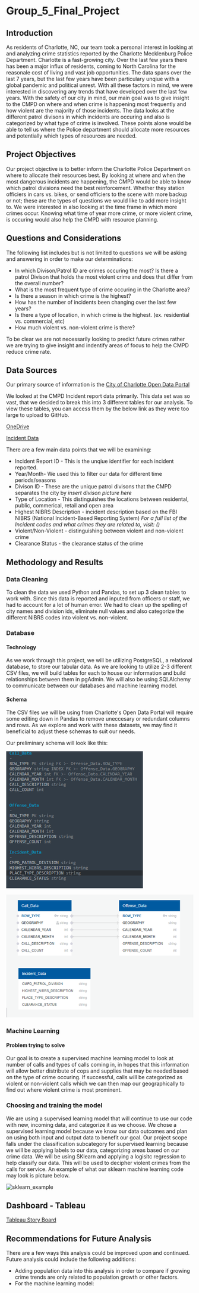 # Group_5_Final_Project

## Introduction

As residents of Charlotte, NC, our team took a personal interest in looking at and analyzing crime statistics reported by the Charlotte Mecklenburg Police Department. Charlotte is a fast-growing city. Over the last few years there has been a major influx of residents, coming to North Carolina for the reasonale cost of living and vast job opportunities. The data spans over the last 7 years, but the last few years have been particulary unqiue with a global pandemic and political unrest. With all these factors in mind, we were interested in discovering any trends that have developed over the last few years. With the safety of our city in mind, our main goal was to give insight to the CMPD on where and when crime is happening most frequently and how violent are the majority of those incidents. The data looks at the different patrol divisons in which incidents are occuring and also is categorized by what type of crime is involved. These points alone would be able to tell us where the Police department should allocate more resources and potentially which types of resources are needed.
 

## Project Objectives

Our project objective is to better inform the Charlotte Police Department on where to allocate their resources best. By looking at where and when the most dangerous incidents are happening, the CMPD would be able to know which patrol divisions need the best reinforcement. Whether they station officiers in cars vs. bikes, or send officiers to the scene with more backup or not; these are the types of questions we would like to add more insight to. We were interested in also looking at the time frame in which more crimes occur. Knowing what time of year more crime, or more violent crime, is occuring would also help the CMPD with resource planning.

## Questions and Considerations

The following list includes but is not limited to questions we will be asking and answering in order to make our determinations:

- In which Divison/Patrol ID are crimes occuring the most? Is there a patrol Divison that holds the most violent crime and does that differ from the overall number?
- What is the most frequent type of crime occuring in the Charlotte area?
- Is there a season in which crime is the highest?
- How has the number of incidents been changing over the last few years?
- Is there a type of location, in which crime is the highest. (ex. residential vs. commercial, etc)
- How much violent vs. non-violent crime is there?

To be clear we are not necessarily looking to predict future crimes rather we are trying to give insight and indentify areas of focus to help the CMPD reduce crime rate.

## Data Sources

Our primary source of information is the [City of Charlotte Open Data Portal](https://data.charlottenc.gov/)

We looked at the CMPD Incident report data primarily. This data set was so vast, that we decided to break this into 3 different tables for our analysis.
To view these tables, you can access them by the below link as they were too large to upload to GitHub.

[OneDrive](https://onedrive.live.com/?authkey=%21ACsCHxuzouAm0bk&id=271B512C5492C5E1%21240915&cid=271B512C5492C5E1)

[Incident Data](CMPD_Incidents.csv)

There are a few main data points that we will be examining:

- Incident Report ID - This is the unqiue identifier for each incident reported. 
- Year/Month- We used this to filter our data for different time periods/seasons 
- Divison ID - These are the unique patrol divisons that the CMPD separates the city by
*insert divison picture here*
- Type of Location - This distinguishes the locations between residental, public, commerical, retail and open area
- Highest NIBRS Description - incident description based on the FBI NIBRS (National Incident-Based Reporting System)
*For a full list of the Incident codes and what crimes they are related to, visit: ()*
- Violent/Non-Violent - distinguishing between violent and non-violent crime
- Clearance Status - the clearance status of the crime 

## Methodology and Results 

### Data Cleaning 

To clean the data we used Python and Pandas, to set up 3 clean tables to work with. Since this data is reported and inputed from officers or staff, we had to account for a lot of human error. We had to clean up the spelling of city names and division ids, eliminate null values and also categorize the different NIBRS codes into violent vs. non-violent. 

### Database 

#### Technology
As we work through this project, we will be utilizing PostgreSQL, a relational database, to store our tabular data. As we are looking to utilize 2-3 different CSV files, we will build tables for each to house our information and build relationships between them in pgAdmin. We will also be using SQLAlchemy to communicate between our databases and machine learning model. 

#### Schema
The CSV files we will be using from Charlotte's Open Data Portal will require some editing down in Pandas to remove uneccesary or redundant columns and rows. 
As we explore and work with these datasets, we may find it beneficial to adjust these schemas to suit our needs. 

Our preliminary schema will look like this: 

![sample db schema](https://github.com/dannybarto/Group_5_Final_Project/blob/main/sample%20db%20schema.png)

![sample db layouts](https://github.com/dannybarto/Group_5_Final_Project/blob/main/sample%20db%20layouts.png)

### Machine Learning  ###

#### Problem trying to solve   
Our goal is to create a supervised machine learning model to look at number of calls and types of calls coming in, in hopes that this information will allow better distribute of cops and supplies that may be needed based on the type of crime occuring. If successful, calls will be categorized as violent or non-violent calls which we can then map our geographically to find out where violent crime is most prominent.  

### Choosing and training the model  
We are using a supervised learning model that will continue to use our code with new, incoming data, and categorize it as we choose. We chose a supervised learning model because we know our data outcomes and plan on using both input and output data to benefit our goal. Our project scope falls under the classification subcategory for supervised learning because we will be applying labels to our data, categorizing areas based on our crime data. We will be using SKlearn and applying a logisitc regression to help classify our data. This will be used to decipher violent crimes from the calls for service. An example of what our sklearn machine learning code may look is picture below.

![sklearn_example](https://user-images.githubusercontent.com/96501958/168442833-9f2811c2-58ac-4276-95dc-be486bdf47d2.png)  


## Dashboard - Tableau

[Tableau Story Board](https://public.tableau.com/app/profile/brittany.marchand/viz/Group-5-CMPD-CrimeData/CMPDCrimeData?publish=yes)


## Recommendations for Future Analysis

There are a few ways this analysis could be improved upon and continued. 
Future analysis could include the following additions: 
- Adding population data into this analysis in order to compare if growing crime trends are only related to population growth or other factors.
- For the machine learning model: 











